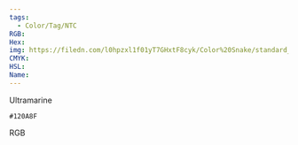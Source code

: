 ```yaml
---
tags:
  - Color/Tag/NTC
RGB:
Hex:
img: https://filedn.com/l0hpzxl1f01yT7GHxtF8cyk/Color%20Snake/standard_csv_to_svg/120A8F.svg
CMYK:
HSL:
Name:
---
```

Ultramarine
```palette
#120A8F
```
RGB
